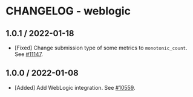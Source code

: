 # CHANGELOG - weblogic

## 1.0.1 / 2022-01-18

* [Fixed] Change submission type of some metrics to `monotonic_count`. See [#11147](https://github.com/DataDog/integrations-core/pull/11147).

## 1.0.0 / 2022-01-08

* [Added] Add WebLogic integration. See [#10559](https://github.com/DataDog/integrations-core/pull/10559).

